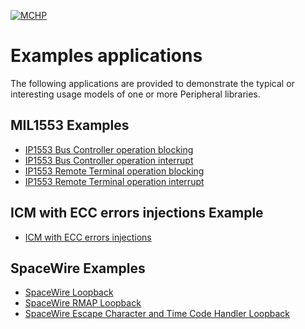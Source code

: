[![MCHP](https://raw.githubusercontent.com/wiki/Microchip-MPLAB-Harmony/Microchip-MPLAB-Harmony.github.io/images/microchip_logo.png)](https://www.microchip.com)

# Examples applications

The following applications are provided to demonstrate the typical or interesting usage models of one or more Peripheral libraries.

## MIL1553 Examples

* [IP1553 Bus Controller operation blocking](./ip1553/ip1553_bc_operation_blocking/readme.md)
* [IP1553 Bus Controller operation interrupt](./ip1553/ip1553_bc_operation_interrupt/readme.md)
* [IP1553 Remote Terminal operation blocking](./ip1553/ip1553_rt_operation_blocking/readme.md)
* [IP1553 Remote Terminal operation interrupt](./ip1553/ip1553_rt_operation_interrupt/readme.md)

## ICM with ECC errors injections Example

* [ICM with ECC errors injections](./icm_with_ecc_error_injection/readme.md)

## SpaceWire Examples

* [SpaceWire Loopback](./spw/spw_loopback/readme.md)
* [SpaceWire RMAP Loopback](./spw/spw_rmap_loopback/readme.md)
* [SpaceWire Escape Character and Time Code Handler Loopback](./spw/spw_escChar_tch_loopback/readme.md)

